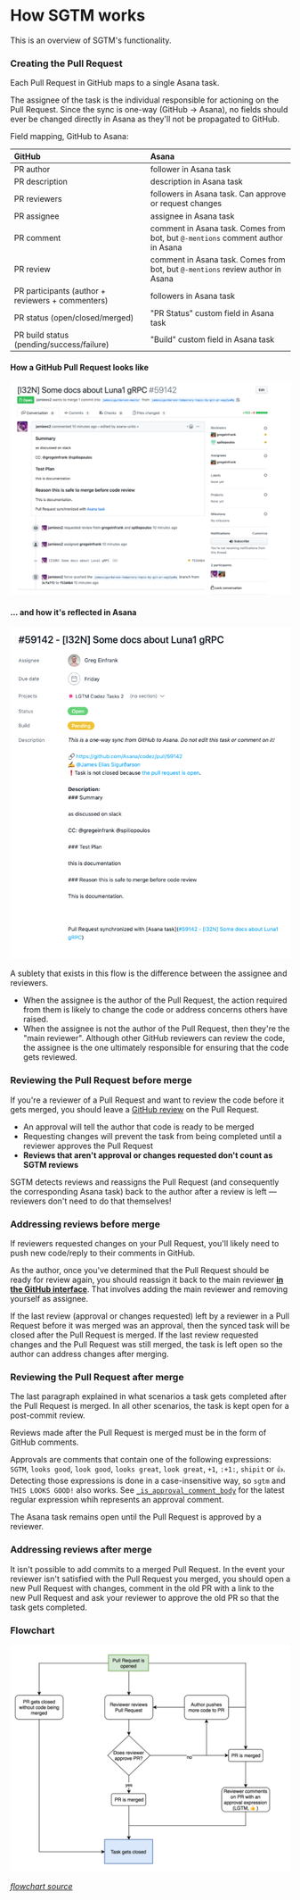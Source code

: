 # How SGTM works

This is an overview of SGTM's functionality.

### Creating the Pull Request

Each Pull Request in GitHub maps to a single Asana task.

The assignee of the task is the individual responsible for actioning on the Pull Request. Since the sync is one-way (GitHub → Asana), no fields should ever be changed directly in Asana as they'll not be propagated to GitHub.

Field mapping, GitHub to Asana:

| GitHub                                            | Asana                                                        |
| :------------------------------------------------ | :----------------------------------------------------------- |
| PR author                                         | follower in Asana task                                       |
| PR description                                    | description in Asana task                                    |
| PR reviewers                                      | followers in Asana task. Can approve or request changes      |
| PR assignee                                       | assignee in Asana task                                       |
| PR comment                                        | comment in Asana task. Comes from bot, but `@-mentions` comment author in Asana |
| PR review                                         | comment in Asana task. Comes from bot, but `@-mentions` review author in Asana |
| PR participants (author + reviewers + commenters) | followers in Asana task                                      |
| PR status (open/closed/merged)                    | "PR Status" custom field in Asana task
| PR build status (pending/success/failure)         | "Build" custom field in Asana task

#### How a GitHub Pull Request looks like

![GitHub Pull Request](/docs/github_pr.png)

#### ... and how it's reflected in Asana

![Asana task](/docs/asana_task.png)

A sublety that exists in this flow is the difference between the assignee and reviewers.

* When the assignee is the author of the Pull Request, the action required from them is likely to change the code or address concerns others have raised.
* When the assignee is not the author of the Pull Request, then they're the "main reviewer". Although other GitHub reviewers can review the code, the assignee is the one ultimately responsible for ensuring that the code gets reviewed.

### Reviewing the Pull Request before merge

If you're a reviewer of a Pull Request and want to review the code before it gets merged, you should leave a [GitHub review](https://help.github.com/articles/about-pull-request-reviews/) on the Pull Request.

* An approval will tell the author that code is ready to be merged
* Requesting changes will prevent the task from being completed until a reviewer approves the Pull Request
* **Reviews that aren't approval or changes requested don't count as SGTM reviews**

SGTM detects reviews and reassigns the Pull Request (and consequently the corresponding Asana task) back to the author after a review is left — reviewers don't need to do that themselves!

### Addressing reviews before merge

If reviewers requested changes on your Pull Request, you'll likely need to push new code/reply to their comments in GitHub.

As the author, once you've determined that the Pull Request should be ready for review again, you should reassign it back to the main reviewer **[in the GitHub interface](https://help.github.com/articles/assigning-issues-and-pull-requests-to-other-github-users/)**. That involves adding the main reviewer and removing yourself as assignee.

If the last review (approval or changes requested) left by a reviewer in a Pull Request before it was merged was an approval, then the synced task will be closed after the Pull Request is merged. If the last review requested changes and the Pull Request was still merged, the task is left open so the author can address changes after merging.

### Reviewing the Pull Request after merge

The last paragraph explained in what scenarios a task gets completed after the Pull Request is merged. In all other scenarios, the task is kept open for a post-commit review.

Reviews made after the Pull Request is merged must be in the form of GitHub comments.

Approvals are comments that contain one of the following expressions: `SGTM`, `looks good`, `look good`, `looks great`, `look great`, `+1`, `:+1:`, `shipit` or `👍`. Detecting those expressions is done in a case-insensitive way, so `sgtm` and `THIS LOOKS GOOD!` also works. See [`_is_approval_comment_body`](/src/github/logic.py) for the latest regular expression whih represents an approval comment.

The Asana task remains open until the Pull Request is approved by a reviewer.

### Addressing reviews after merge

It isn't possible to add commits to a merged Pull Request. In the event your reviewer isn't satisfied with the Pull Request you merged, you should open a new Pull Request with changes, comment in the old PR with a link to the new Pull Request and ask your reviewer to approve the old PR so that the task gets completed.

### Flowchart

![Flowchart](/docs/state_transitions.png)

*[flowchart source](https://www.draw.io/?lightbox=1&highlight=0000ff&edit=_blank&layers=1&nav=1&title=Pull%20Request%20state%20transitions#R1VnLcqM4FP0aqmYWnULIELxs5zWL7qqupKtmeinDNWgCiBEitvvrRwLxsnAmGduQ9sIWV0KPo6N77pUtfJPuHjjJ468shMRy7HBn4VvLcdAC2%2FJHWfa15dp1a0PEaagbdYYn%2BhO0Ub8XlTSEYtBQMJYImg%2BNAcsyCMTARjhn22GzDUuGo%2BYkAsPwFJDEtP5JQxHXVt%2B57ux%2FAI3iZmTkLeuaNQmeI87KTI9nOXhTferqlDR96YUWMQnZtmfCdxa%2B4YyJupTubiBR2Daw1e%2FdH6lt580hE295QU%2B7EPtm6RBKJPQj4yJmEctIctdZV9XyQHVgy6dYpIksIlmEHRV%2FKfOVq59%2BNDWZ4PtelXr8oTv4G4TYawqQUjBp6sb9wliu%2BzCXpldbsJIHevaOJgvhEehWuDapdfVe03A8AEtBTkY24JAQQV%2BGDCCaSFHbrgNTFjSe49g63jnBfR9MB6v9P7ghPBFO%2BPoiJOxRsGbd5Ahidyqm1V28kKTUnX4rqwaP8E8JhVBNC%2FnFcsgkZodoD7HcxlTAU06qhW2lfx%2FiWwjOnluvKJe32tAkuWEJ41VvOHTBDxdty16N76yx5712lF%2BAC9hZrx1TXYsRvtKaojXG1S512zlsZGtb3HPWC%2Ft0wBudurTfPKtvxCZDF3P5Rmww9hFeKGyBV6OpoiLsIY2PEhf9N3HPQTp7MaAcGuOcM8I57xycQwZmexkj%2FXo8XJg8dOfiIVoYoGbsEpiiE%2BXo%2FZii2QIfdJGocgYE%2FbkQbHzI67SUXksMseJQ0J9kXTVQMOaMZqKah7uy3FtpIQmNMmkIJBbS2eKV8n5UZj6fdUVKw7DakISsIVm1%2BUxPx3VGMwrs8ohPbXM1PTurn%2B%2BM%2BdpP9hVaXA8l%2FpOm9Jvx1r1%2FUzD0mrDNpgBhbEg7iTftkek5bpnyx1q%2BKiUjec6ZnKdUskcL35sCFrN0XRbTiFcjIBrM8YDJM8WrjaJO8gnOL6hUrukTvLlcgmvQTVJKx%2FUpyAm%2BFtdPFB459kFMjpeuwTF%2FhGL4DAzzDIC%2Bk%2BJZWuTeKZCChBWXT34I%2BJtgLPnxAh%2FWR5zmu4E%2BiENdNGUcetZrjQ9wZ4RGEiM0X0RqpkYf7qB7zSQbKfGnO%2BboMrdFlxUS9JGUBJlS0ku%2BA5amkFUek2V14KL2VW6rHDVrYxqieoRdLiPOglYNf%2Fvy8P2r5cjhbevetpb31hJZ%2Fu3vs7PVXXpDUfIn9JYtG85D18YnooFHnOB6s8mFjJv1KbIh9xJH%2FtR88hwITnbH3gzeO%2FOfS7k0deLzsoirxCVlHCoPEKofuf769M99fO2h2IxeuqELHV88ebAz9cHGx6RpiltgU4ksx0vUpUaRK7HxIlWuJOggiq8kiZWi4%2BsaaBb1YqS6HzmFflensXkY%2FneYj9x2GKgf5XejRhPcKcvH7q%2Fl%2Bsqj%2B%2F8e3%2F0L)*
